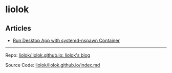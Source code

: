 # liolok

## Articles

- [Run Desktop App with systemd-nspawn Container](run-desktop-app-with-systemd-nspawn-container)

---

Repo: [liolok/liolok.github.io: liolok's blog](https://github.com/liolok/liolok.github.io)

Source Code: [liolok/liolok.github.io/index.md](https://raw.githubusercontent.com/liolok/liolok.github.io/master/index.md)
